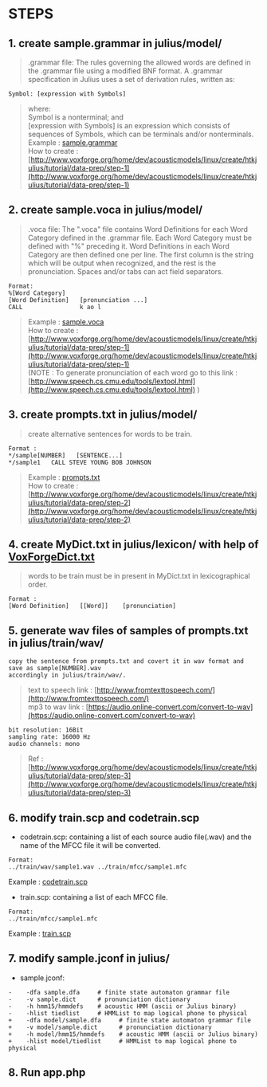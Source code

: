  # STEPS
 
## 1. create sample.grammar in julius/model/
>.grammar file: The rules governing the allowed words are defined in the .grammar file using a modified
BNF format.  A .grammar specification in Julius uses a set of derivation rules, written as: 

```
Symbol: [expression with Symbols]
```
>where:\
Symbol is a nonterminal; and\
[expression with Symbols] is an expression which consists of sequences of Symbols, which can be terminals
and/or nonterminals.\
Example : [sample.grammar](https://raw.githubusercontent.com/VoxForge/develop/master/tutorial/sample.grammar) \
How to create :  [http://www.voxforge.org/home/dev/acousticmodels/linux/create/htkjulius/tutorial/data-prep/step-1](http://www.voxforge.org/home/dev/acousticmodels/linux/create/htkjulius/tutorial/data-prep/step-1) 

## 2. create sample.voca in julius/model/
>.voca file: The ".voca" file contains Word Definitions for each Word Category defined in the .grammar file. 
Each Word Category must be defined with "%" preceding it.  Word Definitions in each Word Category are
then defined one per line. The first column is the string which will be output when recognized, and
the rest is the pronunciation.  Spaces and/or tabs can act field separators.
```
Format: 
%[Word Category]
[Word Definition]   [pronunciation ...]
CALL                k ao l
```
>Example : [sample.voca](https://raw.githubusercontent.com/VoxForge/develop/master/tutorial/sample.voca) \
How to create :  [http://www.voxforge.org/home/dev/acousticmodels/linux/create/htkjulius/tutorial/data-prep/step-1](http://www.voxforge.org/home/dev/acousticmodels/linux/create/htkjulius/tutorial/data-prep/step-1)   \
(NOTE : To generate pronunciation of each word go to this link : [http://www.speech.cs.cmu.edu/tools/lextool.html](http://www.speech.cs.cmu.edu/tools/lextool.html) )
        
## 3. create prompts.txt in julius/model/
>create alternative sentences for words to be train.
```
Format :
*/sample[NUMBER]   [SENTENCE...]
*/sample1   CALL STEVE YOUNG BOB JOHNSON
```
>Example : [prompts.txt](https://raw.githubusercontent.com/VoxForge/develop/master/tutorial/prompts.txt) \
How to create : [http://www.voxforge.org/home/dev/acousticmodels/linux/create/htkjulius/tutorial/data-prep/step-2](http://www.voxforge.org/home/dev/acousticmodels/linux/create/htkjulius/tutorial/data-prep/step-2) 

## 4. create MyDict.txt in julius/lexicon/ with help of [VoxForgeDict.txt](https://raw.githubusercontent.com/VoxForge/develop/master/lexicon/VoxForgeDict.txt)
>words to be train must be in present in MyDict.txt in lexicographical order.
```
Format :
[Word Definition]   [[Word]]    [pronunciation]
```

## 5. generate wav files of samples of prompts.txt in julius/train/wav/
```
copy the sentence from prompts.txt and covert it in wav format and save as sample[NUMBER].wav 
accordingly in julius/train/wav/.
```
>text to speech link : [http://www.fromtexttospeech.com/](http://www.fromtexttospeech.com/) \
mp3 to wav link :   [https://audio.online-convert.com/convert-to-wav](https://audio.online-convert.com/convert-to-wav) 
```
bit resolution: 16Bit 
sampling rate: 16000 Hz 
audio channels: mono 
```
>Ref :  [http://www.voxforge.org/home/dev/acousticmodels/linux/create/htkjulius/tutorial/data-prep/step-3](http://www.voxforge.org/home/dev/acousticmodels/linux/create/htkjulius/tutorial/data-prep/step-3)

## 6. modify train.scp and codetrain.scp 
- codetrain.scp: containing a list of each source audio file(.wav) and the name of the MFCC file it will be converted.
```
Format:
../train/wav/sample1.wav ../train/mfcc/sample1.mfc
```
Example : [codetrain.scp](https://raw.githubusercontent.com/VoxForge/develop/master/tutorial/codetrain.scp) 
- train.scp: containing a list of each MFCC file.
```
Format:
../train/mfcc/sample1.mfc
```
Example : [train.scp](https://raw.githubusercontent.com/VoxForge/develop/master/tutorial/train.scp) 
## 7. modify sample.jconf in julius/
- sample.jconf: 
```
-    -dfa sample.dfa     # finite state automaton grammar file
-    -v sample.dict      # pronunciation dictionary
-    -h hmm15/hmmdefs    # acoustic HMM (ascii or Julius binary)
-    -hlist tiedlist     # HMMList to map logical phone to physical
+    -dfa model/sample.dfa     # finite state automaton grammar file
+    -v model/sample.dict      # pronunciation dictionary
+    -h model/hmm15/hmmdefs    # acoustic HMM (ascii or Julius binary)
+    -hlist model/tiedlist     # HMMList to map logical phone to physical
```

## 8. Run app.php
